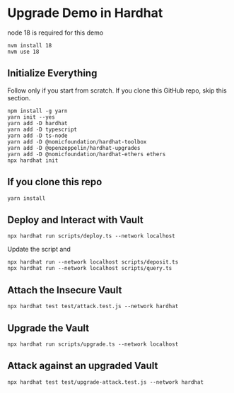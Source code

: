 # Upgrade Demo in Hardhat

node 18 is required for this demo

```
nvm install 18
nvm use 18
```

## Initialize Everything

Follow only if you start from scratch. If you clone this GitHub repo, skip this section.

```
npm install -g yarn
yarn init --yes
yarn add -D hardhat
yarn add -D typescript
yarn add -D ts-node
yarn add -D @nomicfoundation/hardhat-toolbox
yarn add -D @openzeppelin/hardhat-upgrades
yarn add -D @nomicfoundation/hardhat-ethers ethers
npx hardhat init
```

## If you clone this repo

```
yarn install
```

## Deploy and Interact with Vault

```
npx hardhat run scripts/deploy.ts --network localhost
```

Update the script and

```
npx hardhat run --network localhost scripts/deposit.ts
npx hardhat run --network localhost scripts/query.ts
```

## Attach the Insecure Vault

```
npx hardhat test test/attack.test.js --network hardhat
```

## Upgrade the Vault

```
npx hardhat run scripts/upgrade.ts --network localhost
```

## Attack against an upgraded Vault

```
npx hardhat test test/upgrade-attack.test.js --network hardhat
```
